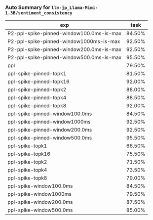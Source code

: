 ### Auto Summary for `llm-jp_Llama-Mimi-1.3B/sentiment_consistency`

<!-- AUTO-GEN: SPLIT TABLE -->
| exp | task |
| --- | --- |
| P2-ppl-spike-pinned-window100.0ms-is-max | 84.50% |
| P2-ppl-spike-pinned-window1000ms-is-max | 92.50% |
| P2-ppl-spike-pinned-window200.0ms-is-max | 92.50% |
| P2-ppl-spike-pinned-window500.0ms-is-max | 95.50% |
| ppl | 79.50% |
| ppl-spike-pinned-topk1 | 81.50% |
| ppl-spike-pinned-topk16 | 92.00% |
| ppl-spike-pinned-topk2 | 88.00% |
| ppl-spike-pinned-topk4 | 88.50% |
| ppl-spike-pinned-topk8 | 92.00% |
| ppl-spike-pinned-window100.0ms | 84.50% |
| ppl-spike-pinned-window1000ms | 92.50% |
| ppl-spike-pinned-window200.0ms | 92.50% |
| ppl-spike-pinned-window500.0ms | 95.50% |
| ppl-spike-topk1 | 66.50% |
| ppl-spike-topk16 | 75.50% |
| ppl-spike-topk2 | 71.50% |
| ppl-spike-topk4 | 73.50% |
| ppl-spike-topk8 | 79.00% |
| ppl-spike-window100.0ms | 84.50% |
| ppl-spike-window1000ms | 79.50% |
| ppl-spike-window200.0ms | 87.50% |
| ppl-spike-window500.0ms | 85.00% |
<!-- AUTO-GEN: SPLIT TABLE -->

